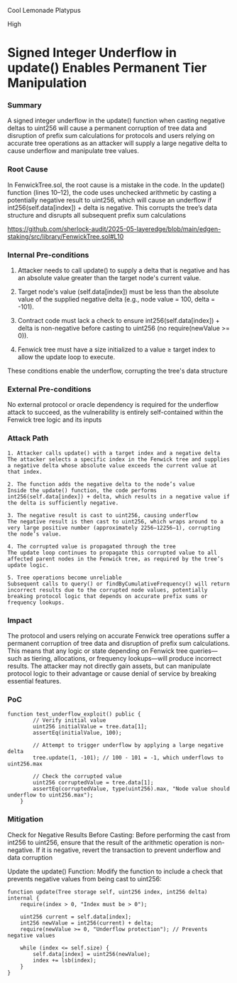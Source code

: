 Cool Lemonade Platypus

High

# Signed Integer Underflow in update() Enables Permanent Tier Manipulation

### Summary

A signed integer underflow in the update() function when casting negative deltas to uint256 will cause a permanent corruption of tree data and disruption of prefix sum calculations for protocols and users relying on accurate tree operations as an attacker will supply a large negative delta to cause underflow and manipulate tree values.

### Root Cause

In FenwickTree.sol, the root cause is a mistake in the code. In the update() function (lines 10–12), the code uses unchecked arithmetic by casting a potentially negative result to uint256, which will cause an underflow if int256(self.data[index]) + delta is negative. This corrupts the tree’s data structure and disrupts all subsequent prefix sum calculations

https://github.com/sherlock-audit/2025-05-layeredge/blob/main/edgen-staking/src/library/FenwickTree.sol#L10

### Internal Pre-conditions



  1.  Attacker needs to call update() to supply a delta that is negative and has an absolute value greater than the target node's current value.

  2.  Target node's value (self.data[index]) must be less than the absolute value of the supplied negative delta (e.g., node value = 100, delta = -101).

  3.  Contract code must lack a check to ensure int256(self.data[index]) + delta is non-negative before casting to uint256 (no require(newValue >= 0)).

   4. Fenwick tree must have a size initialized to a value ≥ target index to allow the update loop to execute.

These conditions enable the underflow, corrupting the tree's data structure

### External Pre-conditions

No external protocol or oracle dependency is required for the underflow attack to succeed, as the vulnerability is entirely self-contained within the Fenwick tree logic and its inputs

### Attack Path



    1. Attacker calls update() with a target index and a negative delta
    The attacker selects a specific index in the Fenwick tree and supplies a negative delta whose absolute value exceeds the current value at that index.

    2. The function adds the negative delta to the node’s value
    Inside the update() function, the code performs int256(self.data[index]) + delta, which results in a negative value if the delta is sufficiently negative.

    3. The negative result is cast to uint256, causing underflow
    The negative result is then cast to uint256, which wraps around to a very large positive number (approximately 2256−12256−1), corrupting the node’s value.

    4. The corrupted value is propagated through the tree
    The update loop continues to propagate this corrupted value to all affected parent nodes in the Fenwick tree, as required by the tree’s update logic.

    5. Tree operations become unreliable
    Subsequent calls to query() or findByCumulativeFrequency() will return incorrect results due to the corrupted node values, potentially breaking protocol logic that depends on accurate prefix sums or frequency lookups.


### Impact

The protocol and users relying on accurate Fenwick tree operations suffer a permanent corruption of tree data and disruption of prefix sum calculations. This means that any logic or state depending on Fenwick tree queries—such as tiering, allocations, or frequency lookups—will produce incorrect results. The attacker may not directly gain assets, but can manipulate protocol logic to their advantage or cause denial of service by breaking essential features.

### PoC

```solidity
function test_underflow_exploit() public {
        // Verify initial value
        uint256 initialValue = tree.data[1];
        assertEq(initialValue, 100);

        // Attempt to trigger underflow by applying a large negative delta
        tree.update(1, -101); // 100 - 101 = -1, which underflows to uint256.max

        // Check the corrupted value
        uint256 corruptedValue = tree.data[1];
        assertEq(corruptedValue, type(uint256).max, "Node value should underflow to uint256.max");
    }
```

### Mitigation

Check for Negative Results Before Casting:
Before performing the cast from int256 to uint256, ensure that the result of the arithmetic operation is non-negative. If it is negative, revert the transaction to prevent underflow and data corruption

Update the update() Function:
Modify the function to include a check that prevents negative values from being cast to uint256:
```solidity
function update(Tree storage self, uint256 index, int256 delta) internal {
    require(index > 0, "Index must be > 0");

    uint256 current = self.data[index];
    int256 newValue = int256(current) + delta;
    require(newValue >= 0, "Underflow protection"); // Prevents negative values

    while (index <= self.size) {
        self.data[index] = uint256(newValue);
        index += lsb(index);
    }
}
```